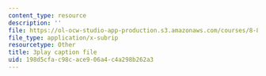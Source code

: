 ```yaml
---
content_type: resource
description: ''
file: https://ol-ocw-studio-app-production.s3.amazonaws.com/courses/8-821-string-theory-and-holographic-duality-fall-2014/198d5cfac98cace906a4c4a298b262a3_EUnGZoBa3nc.srt
file_type: application/x-subrip
resourcetype: Other
title: 3play caption file
uid: 198d5cfa-c98c-ace9-06a4-c4a298b262a3
---
```

